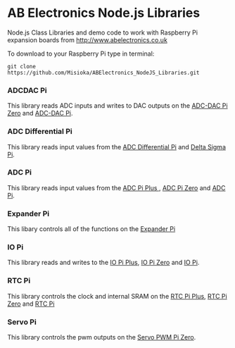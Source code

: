 AB Electronics Node.js Libraries
=====

Node.js Class Libraries and demo code to work with Raspberry Pi expansion boards from http://www.abelectronics.co.uk

To download to your Raspberry Pi type in terminal: 

```
git clone https://github.com/Misioka/ABElectronics_NodeJS_Libraries.git
```

### ADCDAC Pi
This library reads ADC inputs and writes to DAC outputs on the [ADC-DAC Pi Zero](https://www.abelectronics.co.uk/p/74/ADC-DAC-Pi-Zero-Raspberry-Pi-ADC-and-DAC-expansion-board "ADC-DAC Pi Zero") and [ADC-DAC Pi](https://www.abelectronics.co.uk/kb/article/1053/adc-dac-pi "ADC-DAC Pi").

### ADC Differential Pi
This library reads input values from the [ADC Differential Pi](https://www.abelectronics.co.uk/p/65/ADC-Differential-Pi-Raspberry-Pi-Analogue-to-Digital-converter "ADC Differential Pi") and [Delta Sigma Pi](https://www.abelectronics.co.uk/p/14/Delta-Sigma-Pi "Delta Sigma Pi").

### ADC Pi
This library reads input values from the [ADC Pi Plus ](https://www.abelectronics.co.uk/p/56/ADC-Pi-Plus---Raspberry-Pi-Analogue-to-Digital-converter "ADC Pi Plus"), [ADC Pi Zero](https://www.abelectronics.co.uk/p/69/ADC-Pi-Zero-Raspberry-Pi-Analogue-to-Digital-converter "ADC Pi Zero") and [ADC Pi](https://www.abelectronics.co.uk/kb/article/1044/adc-pi "ADC Pi").

### Expander Pi
This libary controls all of the functions on the [Expander Pi](https://www.abelectronics.co.uk/p/50/Expander-Pi "Expander Pi")

### IO Pi
This library reads and writes to the [IO Pi Plus](https://www.abelectronics.co.uk/p/54/IO-Pi-Plus "IO Pi Plus"), [IO Pi Zero](https://www.abelectronics.co.uk/p/71/IO-Pi-Zero "IO Pi Zero") and [IO Pi](https://www.abelectronics.co.uk/kb/article/1042/io-pi "IO Pi").

### RTC Pi
This library controls the clock and internal SRAM on the [RTC Pi Plus](https://www.abelectronics.co.uk/p/52/RTC-Pi-Plus "RTC Pi Plus"), [RTC Pi Zero](https://www.abelectronics.co.uk/p/70/RTC-Pi-Zero "RTC Pi Zero") and [RTC Pi](https://www.abelectronics.co.uk/kb/article/1051/rtc-pi "RTC Pi")

### Servo Pi
This library controls the pwm outputs on the [Servo PWM Pi Zero](https://www.abelectronics.co.uk/p/72/Servo-PWM-Pi-Zero "Servo PWM Pi Zero").
